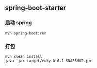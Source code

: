 ## spring-boot-starter

### 启动 spring

```
mvn spring-boot:run
```

### 打包
```
mvn clean install
java -jar target/euky-0.0.1-SNAPSHOT.jar
```
